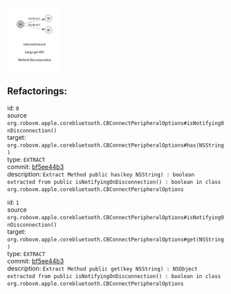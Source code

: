 <img src=subgraph_atomic_65.svg width=25%>

## Refactorings:

id: `0`\
source `org.robovm.apple.corebluetooth.CBConnectPeripheralOptions#isNotifyingOnDisconnection()`\
target: `org.robovm.apple.corebluetooth.CBConnectPeripheralOptions#has(NSString)`\
type: `EXTRACT`\
commit: [bf5ee44b3](https://github.com/robovm/robovm/commit/bf5ee44b3b576e01ab09cae9f50300417b01dc07)\
description: `Extract Method public has(key NSString) : boolean extracted from public isNotifyingOnDisconnection() : boolean in class org.robovm.apple.corebluetooth.CBConnectPeripheralOptions`

id: `1`\
source `org.robovm.apple.corebluetooth.CBConnectPeripheralOptions#isNotifyingOnDisconnection()`\
target: `org.robovm.apple.corebluetooth.CBConnectPeripheralOptions#get(NSString)`\
type: `EXTRACT`\
commit: [bf5ee44b3](https://github.com/robovm/robovm/commit/bf5ee44b3b576e01ab09cae9f50300417b01dc07)\
description: `Extract Method public get(key NSString) : NSObject extracted from public isNotifyingOnDisconnection() : boolean in class org.robovm.apple.corebluetooth.CBConnectPeripheralOptions`

